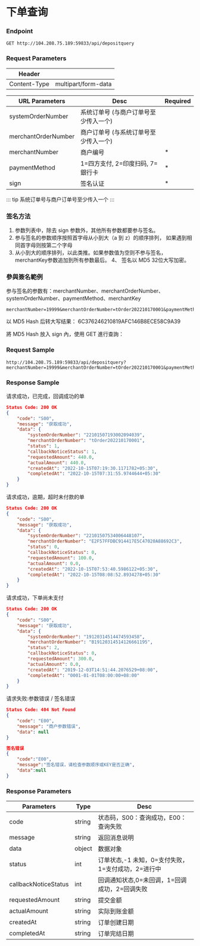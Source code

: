 # 下单查询 

### Endpoint

```
GET http://104.208.75.189:59833/api/depositquery
```

### Request Parameters

| Header                |                            |
| --------------------- | -------------------------- |
| Content-Type          | multipart/form-data        |


| URL Parameters        |Desc                                     |Required |
| --------------------- | --------------------------              |-------  |
| systemOrderNumber     | 系统订单号 (与商户订单号至少传入一个)     |         |
| merchantOrderNumber   | 商户订单号 (与系统订单号至少传入一个)     |         |
| merchantNumber        | 商户编号                                 | *       |
| paymentMethod         | 1=四方支付, 2=印度扫码, 7=銀行卡          | *       |
| sign                  | 签名认证                                 | *       |

::: tip 
系统订单号与商户订单号至少传入一个
:::

### 签名方法

1. 参数列表中，除去 sign 参数外，其他所有参数都要参与签名。 
2. 参与签名的参数顺序按照首字母从小到大（a 到 z）的顺序排列， 如果遇到相同首字母则按第二个字母
3. 从小到大的顺序排列，以此类推。如果参数值为空则不参与签名，merchantKey参数追加到所有参数最后。 4、 签名以 MD5 32位大写加密。

### 參與簽名範例
参与签名的参数有：merchantNumber、merchantOrderNumber、systemOrderNumber、paymentMethod、merchantKey
```
merchantNumber=19999&merchantOrderNumber=tOrder202210170001&paymentMethod=2&merchantKey=128B3002766A60A8E84FAF1559123456
```

以 MD5 Hash 后转大写结果：
6C376246210819AFC146B8ECE58C9A39

將 MD5 Hash 放入 sign 內，使用 GET 進行查詢：
### Request Sample
```
http://104.208.75.189:59833/api/depositquery?merchantNumber=19999&merchantOrderNumber=tOrder202210170001&paymentMethod=2&&sign=6C376246210819AFC146B8ECE58C9A39
```

### Response Sample

请求成功，已完成，回调成功的单
```json
Status Code: 200 OK
{
    "code": "S00",
    "message": "获取成功",
    "data": {
        "systemOrderNumber": "22101507193002094039",
        "merchantOrderNumber": "tOrder202210170001",
        "status": 1,
        "callbackNoticeStatus": 1,
        "requestedAmount": 440.0,
        "actualAmount": 440.0,
        "createdAt": "2022-10-15T07:19:30.1171782+05:30",
        "completedAt": "2022-10-15T07:31:55.9744644+05:30"
    }
}
```

请求成功，逾期，超时未付款的单
```json
Status Code: 200 OK
{
    "code": "S00",
    "message": "获取成功",
    "data": {
        "systemOrderNumber": "22101507534006448107",
        "merchantOrderNumber": "E2F57FFDBC914417E5C47020A88692C3",
        "status": 0,
        "callbackNoticeStatus": 0,
        "requestedAmount": 100.0,
        "actualAmount": 0.0,
        "createdAt": "2022-10-15T07:53:40.5986122+05:30",
        "completedAt": "2022-10-15T08:08:52.8934278+05:30"
    }
}
```

请求成功，下单尚未支付
```json
Status Code: 200 OK
{
    "code": "S00",
    "message": "获取成功",
    "data": {
        "systemOrderNumber": "19120314514474593458",
        "merchantOrderNumber": "B19120314514126661195",
        "status": 2,
        "callbackNoticeStatus": 0,
        "requestedAmount": 300.0,
        "actualAmount": 0.0,
        "createdAt": "2019-12-03T14:51:44.2076529+08:00",
        "completedAt": "0001-01-01T08:00:00+08:00"
    }
}
```




请求失败:参数错误 / 签名错误
```json
Status Code: 404 Not Found
{
    "code": "E00",
    "message": "商户参数错误",
    "data": null
}

签名错误
{
    "code":"E00",
    "message":"签名错误，请检查参数顺序或KEY是否正确",
    "data":null
}
```

### Response Parameters

| Parameters            | Type                                    | Desc                                                 |
| --------------------- | --------------------------              | -----------------------------------                  |
| code                  | string                                  | 状态码，S00：查询成功，E00：查询失败                    |
| message               | string                                  | 返回消息说明                                          |
| data                  | object                                  | 数据对象                                              |
| status                | int                                     | 订单状态,-1 未知，0=支付失败，1=支付成功，2=进行中       |
| callbackNoticeStatus  | int                                     | 回调通知状态,0=未回调，1=回调成功，2=回调失败            |
| requestedAmount       | string                                  | 提交金额                                              |
| actualAmount          | string                                  | 实际到账金额                                          |
| createdAt             | string                                  | 订单创建日期                                          |
| completedAt           | string                                  | 订单完结日期                                          |

